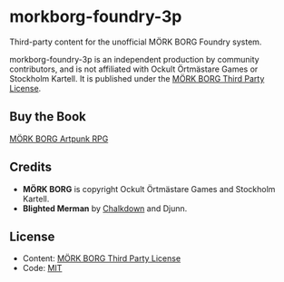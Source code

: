 # morkborg-foundry-3p

Third-party content for the unofficial MÖRK BORG Foundry system.

morkborg-foundry-3p is an independent production by community contributors, and is not affiliated with Ockult Örtmästare Games or Stockholm Kartell. It is published under the [MÖRK BORG Third Party License](https://morkborg.com/license/).

## Buy the Book
[MÖRK BORG Artpunk RPG](https://frialigan.se/en/store/?product_id=4529866506377)

## Credits
  * **MÖRK BORG** is copyright Ockult Örtmästare Games and Stockholm Kartell.
  * **Blighted Merman** by [Chalkdown](https://chalkdown.itch.io/) and Djunn.

## License
  * Content: [MÖRK BORG Third Party License](https://morkborg.com/license/)
  * Code: [MIT](https://en.wikipedia.org/wiki/MIT_License)
